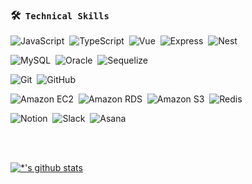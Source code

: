 ### 🛠 &nbsp;`Technical Skills`
![JavaScript](https://img.shields.io/badge/-JavaScript-05122A?style=for-the-badge&logo=JavaScript&color=black)&nbsp;
![TypeScript](https://img.shields.io/badge/-TypeScript-3178C6?style=for-the-badge&logo=TypeScript&color=black)&nbsp;
![Vue](https://img.shields.io/badge/-Vue.js-4FC08D?style=for-the-badge&logo=Vue.js&logoColor=Vue.js&color=black)&nbsp;
![Express](https://img.shields.io/badge/-Express-05122A?style=for-the-badge&logo=Express&logoColor=Express&color=black)&nbsp;
![Nest](https://img.shields.io/badge/-NestJS-E0234E?style=for-the-badge&logo=NestJS&logoColor=NestJS&color=black)&nbsp;


![MySQL](https://img.shields.io/badge/-MySQL-4479A1?style=for-the-badge&logo=MySQL&logoColor=MySQL&color=black)&nbsp;
![Oracle](https://img.shields.io/badge/-Oracle-4479A1?style=for-the-badge&logo=Oracle&logoColor=Oracle&color=black)&nbsp;
![Sequelize](https://img.shields.io/badge/-Sequelize-4479A1?style=for-the-badge&logo=Sequelize&logoColor=Sequelize&color=black)&nbsp;


![Git](https://img.shields.io/badge/-Git-05122A?style=for-the-badge&logo=git&color=black)&nbsp;
![GitHub](https://img.shields.io/badge/-GitHub-05122A?style=for-the-badge&logo=github&color=black)&nbsp;


![Amazon EC2](https://img.shields.io/badge/-EC2-FF9900?style=for-the-badge&logo=AmazonEC2&logoColor=AmazonEC2&color=black)&nbsp;
![Amazon RDS](https://img.shields.io/badge/-RDS-FF9900?style=for-the-badge&logo=AmazonRDS&logoColor=AmazonRDS&color=black)&nbsp;
![Amazon S3](https://img.shields.io/badge/-S3-FF9900?style=for-the-badge&logo=AmazonS3&logoColor=AmazonS3&color=black)&nbsp;
![Redis](https://img.shields.io/badge/-Redis-FF9900?style=for-the-badge&logo=Redis&logoColor=Redis&color=black)&nbsp;



![Notion](https://img.shields.io/badge/-Notion-FF9900?style=for-the-badge&logo=Notion&logoColor=Notion&color=black)&nbsp;
![Slack](https://img.shields.io/badge/-Slack-4A154B?style=for-the-badge&logo=Slack&logoColor=Slack&color=black)&nbsp;
![Asana](https://img.shields.io/badge/-Asana-FF9900?style=for-the-badge&logo=Asana&logoColor=Asana&color=black)&nbsp;


<br><br>

[![*'s github stats](https://github-readme-stats.vercel.app/api?username=Ansu-dev&show_icons=true&theme=gruvbox)](https://github.com/Ansu-dev)

